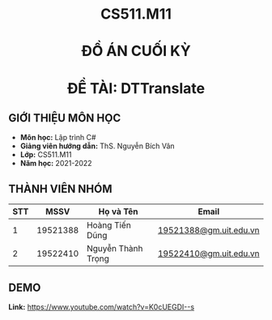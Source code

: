 <h1 align=center>CS511.M11</h1>
<h1 align=center>ĐỒ ÁN CUỐI KỲ</h1>
<h1 align=center>ĐỀ TÀI: DTTranslate</h1>


## **GIỚI THIỆU MÔN HỌC**

* **Môn học:** Lập trình C#
* **Giảng viên hướng dẫn:** ThS. Nguyễn Bích Vân
* **Lớp:** CS511.M11
* **Năm học:** 2021-2022


## **THÀNH VIÊN NHÓM**
| STT    | MSSV          | Họ và Tên           | Email                   |
| ------ |---------------| --------------------|-------------------------|
| 1      | 19521388      | Hoàng Tiến Dũng   |19521388@gm.uit.edu.vn   |
| 2      | 19522410   | Nguyễn Thành Trọng    |19522410@gm.uit.edu.vn   |

## **DEMO**
**Link:** https://www.youtube.com/watch?v=K0cUEGDI--s
